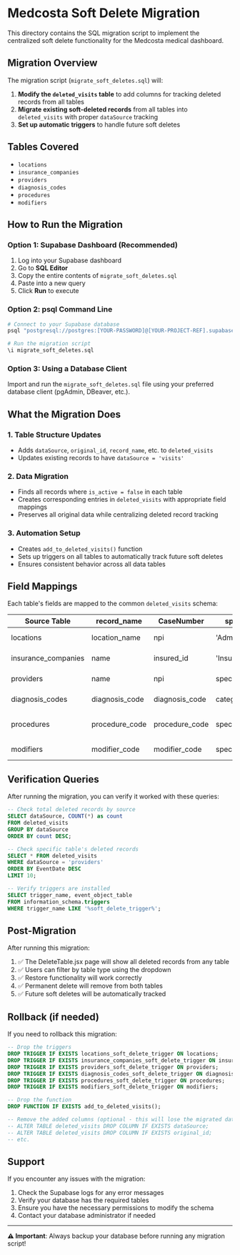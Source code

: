 # Medcosta Soft Delete Migration

This directory contains the SQL migration script to implement the centralized
soft delete functionality for the Medcosta medical dashboard.

## Migration Overview

The migration script (`migrate_soft_deletes.sql`) will:

1. **Modify the `deleted_visits` table** to add columns for tracking deleted
   records from all tables
2. **Migrate existing soft-deleted records** from all tables into
   `deleted_visits` with proper `dataSource` tracking
3. **Set up automatic triggers** to handle future soft deletes

## Tables Covered

-  `locations`
-  `insurance_companies`
-  `providers`
-  `diagnosis_codes`
-  `procedures`
-  `modifiers`

## How to Run the Migration

### Option 1: Supabase Dashboard (Recommended)

1. Log into your Supabase dashboard
2. Go to **SQL Editor**
3. Copy the entire contents of `migrate_soft_deletes.sql`
4. Paste into a new query
5. Click **Run** to execute

### Option 2: psql Command Line

```bash
# Connect to your Supabase database
psql "postgresql://postgres:[YOUR-PASSWORD]@[YOUR-PROJECT-REF].supabase.co:5432/postgres"

# Run the migration script
\i migrate_soft_deletes.sql
```

### Option 3: Using a Database Client

Import and run the `migrate_soft_deletes.sql` file using your preferred database
client (pgAdmin, DBeaver, etc.).

## What the Migration Does

### 1. Table Structure Updates

-  Adds `dataSource`, `original_id`, `record_name`, etc. to `deleted_visits`
-  Updates existing records to have `dataSource = 'visits'`

### 2. Data Migration

-  Finds all records where `is_active = false` in each table
-  Creates corresponding entries in `deleted_visits` with appropriate field
   mappings
-  Preserves all original data while centralizing deleted record tracking

### 3. Automation Setup

-  Creates `add_to_deleted_visits()` function
-  Sets up triggers on all tables to automatically track future soft deletes
-  Ensures consistent behavior across all data tables

## Field Mappings

Each table's fields are mapped to the common `deleted_visits` schema:

| Source Table        | record_name    | CaseNumber     | speciality       | record_description             |
| ------------------- | -------------- | -------------- | ---------------- | ------------------------------ |
| locations           | location_name  | npi            | 'Administration' | "Name - City, State"           |
| insurance_companies | name           | insured_id     | 'Insurance'      | "Name - City, State"           |
| providers           | name           | npi            | specialty        | "Name - Specialty (NPI: npi)"  |
| diagnosis_codes     | diagnosis_code | diagnosis_code | category         | "Code - Description"           |
| procedures          | procedure_code | procedure_code | specialty        | "Code - Description ($amount)" |
| modifiers           | modifier_code  | modifier_code  | specialty        | "Code - Name: Description"     |

## Verification Queries

After running the migration, you can verify it worked with these queries:

```sql
-- Check total deleted records by source
SELECT dataSource, COUNT(*) as count
FROM deleted_visits
GROUP BY dataSource
ORDER BY count DESC;

-- Check specific table's deleted records
SELECT * FROM deleted_visits
WHERE dataSource = 'providers'
ORDER BY EventDate DESC
LIMIT 10;

-- Verify triggers are installed
SELECT trigger_name, event_object_table
FROM information_schema.triggers
WHERE trigger_name LIKE '%soft_delete_trigger%';
```

## Post-Migration

After running this migration:

1. ✅ The DeleteTable.jsx page will show all deleted records from any table
2. ✅ Users can filter by table type using the dropdown
3. ✅ Restore functionality will work correctly
4. ✅ Permanent delete will remove from both tables
5. ✅ Future soft deletes will be automatically tracked

## Rollback (if needed)

If you need to rollback this migration:

```sql
-- Drop the triggers
DROP TRIGGER IF EXISTS locations_soft_delete_trigger ON locations;
DROP TRIGGER IF EXISTS insurance_companies_soft_delete_trigger ON insurance_companies;
DROP TRIGGER IF EXISTS providers_soft_delete_trigger ON providers;
DROP TRIGGER IF EXISTS diagnosis_codes_soft_delete_trigger ON diagnosis_codes;
DROP TRIGGER IF EXISTS procedures_soft_delete_trigger ON procedures;
DROP TRIGGER IF EXISTS modifiers_soft_delete_trigger ON modifiers;

-- Drop the function
DROP FUNCTION IF EXISTS add_to_deleted_visits();

-- Remove the added columns (optional - this will lose the migrated data)
-- ALTER TABLE deleted_visits DROP COLUMN IF EXISTS dataSource;
-- ALTER TABLE deleted_visits DROP COLUMN IF EXISTS original_id;
-- etc.
```

## Support

If you encounter any issues with the migration:

1. Check the Supabase logs for any error messages
2. Verify your database has the required tables
3. Ensure you have the necessary permissions to modify the schema
4. Contact your database administrator if needed

---

**⚠️ Important**: Always backup your database before running any migration
script!
